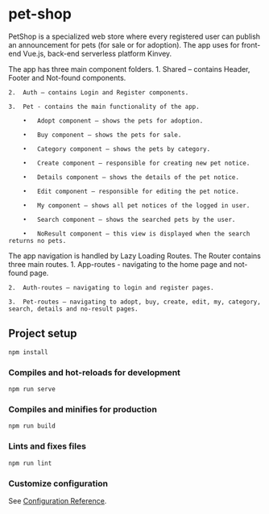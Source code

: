 # pet-shop
PetShop is a specialized web store where every registered user can publish an announcement for pets (for sale or for adoption).
The app uses for front-end Vue.js, back-end serverless platform Kinvey.

The app has three main component folders.
	1.	Shared – contains Header, Footer and Not-found components.

	2.	Auth – contains Login and Register components.

	3.	Pet - contains the main functionality of the app. 
 
		•	Adopt component – shows the pets for adoption.

		•	Buy component – shows the pets for sale.

		•	Category component – shows the pets by category.

		•	Create component – responsible for creating new pet notice.

		•	Details component – shows the details of the pet notice.

		•	Edit component – responsible for editing the pet notice.

		•	My component – shows all pet notices of the logged in user.

		•	Search component – shows the searched pets by the user.

		•	NoResult component – this view is displayed when the search returns no pets.
		
The app navigation is handled by Lazy Loading Routes. The Router contains three main routes.
	1.	App-routes -  navigating to the home page and not-found page.

	2.	Auth-routes – navigating to login and register pages.

	3.	Pet-routes – navigating to adopt, buy, create, edit, my, category, search, details and no-result pages. 

## Project setup
```
npm install
```

### Compiles and hot-reloads for development
```
npm run serve
```

### Compiles and minifies for production
```
npm run build
```

### Lints and fixes files
```
npm run lint
```

### Customize configuration
See [Configuration Reference](https://cli.vuejs.org/config/).
